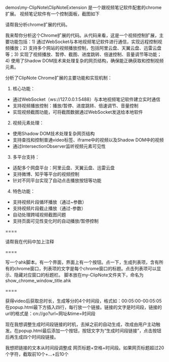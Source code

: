 demos\my-ClipNote\ClipNoteExtension 是一个跟视频笔记软件配套的chrome扩展。
视频笔记软件有一个控制面板，截图如下

请帮我分析chrome扩展的代码。

我来帮你分析这个Chrome扩展的代码。从代码来看，这是一个视频控制扩展，主要功能包括：1) 通过WebSocket与本地视频笔记软件进行通信，实现远程控制视频播放；2) 支持多个网站的视频播放控制，包括阿里云盘、天翼云盘、迅雷云盘等；3) 实现了视频播放、暂停、截图、进度跳转、倍速控制、音量调节等功能；4) 使用了Shadow DOM技术来处理复杂的网页结构，确保能正确获取和控制视频元素。

分析了ClipNote Chrome扩展的主要功能和实现机制：

1. 核心功能：
- 通过WebSocket（ws://127.0.0.1:5488）与本地视频笔记软件建立实时通信
- 支持视频播放控制：播放/暂停、进度跳转、倍速调节、音量控制
- 实现视频截图功能，可将截图数据通过WebSocket发送给本地软件
2. 视频元素处理：
- 使用Shadow DOM技术处理复杂网页结构
- 支持查找和控制普通video标签、iframe中的视频以及Shadow DOM中的视频
- 通过IntersectionObserver监听视频元素可见性
3. 多平台支持：
- 适配多个网盘平台：阿里云盘、天翼云盘、迅雷云盘
- 支持微博、知乎等平台的视频控制
- 针对不同平台实现了自动点击播放按钮等功能
4. 特色功能：
- 支持视频片段循环播放（通过~参数）
- 支持视频片段截止播放（通过-参数）
- 自动处理跨域视频截图问题
- 支持页面可见性变化时的自动播放/暂停控制

====

请帮我在代码中加上注释

====

写一个ahk脚本。有一个界面，界面上有一个按钮。点一下，生成列表项，含有所有的chrome窗口，列表项的文字是每个chrome窗口的标题。点击列表项可以显示、隐藏对应窗口的标题栏。
脚本放在my-ClipNote文件夹下，命名为show_chrome_window_title.ahk

====

获得video后获取总时长，生成等分的4个时间段，格式如：00:05:00-00:05:05
在popup.html最下方插入四行，每行放一个链接。链接的文字是时间段，链接的url的格式是：cn://go?url=网址&time=时间段

现在我想调整生成时间段链接的时机，去掉之前的自动生成，改成由用户主动触发。在popup.html最后添加一个按钮，按钮文字为“生成时间段链接”，点击按钮后再生成四个时间段链接。

我想把链接的文本从时间段调整成 网页标题+空格+时间段。如果网页标题超过20个字符，截取前10个+...+后10个